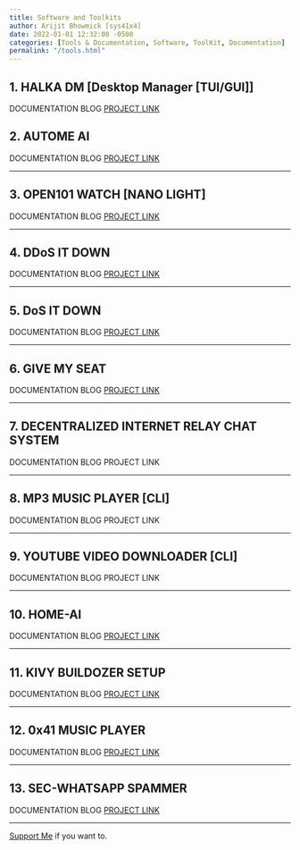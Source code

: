```yaml
---
title: Software and Toolkits
author: Arijit Bhowmick [sys41x4]
date: 2022-01-01 12:32:00 -0500
categories: [Tools & Documentation, Software, ToolKit, Documentation]
permalink: "/tools.html"
---
```


## 1. HALKA DM [Desktop Manager [TUI/GUI]]
<w>DOCUMENTATION</w>
<gy>BLOG</gy>
<a href="https://github.com/sys41x4/halkaDM" target="_blank"><iky>PROJECT LINK</iky></a>

## 2. AUTOME AI
<w>DOCUMENTATION</w>
<gy>BLOG</gy>
<a href="https://github.com/sys41x4/AUTOME-AI" target="_blank"><iky>PROJECT LINK</iky></a>

---

## 3. OPEN101 WATCH [NANO LIGHT]
<w>DOCUMENTATION</w>
<gy>BLOG</gy>
<a href="https://github.com/open101watch/OPEN101_SW_NANO_LIGHT" target="_blank"><iky>PROJECT LINK</iky></a>

---

## 4. DDoS IT DOWN
<w>DOCUMENTATION</w>
<gy>BLOG</gy>
<a href="https://github.com/sys41x4/DDoS-IT-DOWN" target="_blank"><iky>PROJECT LINK</iky></a>

---

## 5. DoS IT DOWN
<w>DOCUMENTATION</w>
<gy>BLOG</gy>
<a href="https://github.com/sys41x4/DoS-IT-DOWN" target="_blank"><iky>PROJECT LINK</iky></a>

---

## 6. GIVE MY SEAT
<w>DOCUMENTATION</w>
<gy>BLOG</gy>
<a href="https://github.com/Arijit-Bhowmick/Give-My-Seat" target="_blank"><iky>PROJECT LINK</iky></a>

---

## 7. DECENTRALIZED INTERNET RELAY CHAT SYSTEM
<w>DOCUMENTATION</w>
<gy>BLOG</gy>
<iky>PROJECT LINK</iky>

---

## 8. MP3 MUSIC PLAYER [CLI]
<w>DOCUMENTATION</w>
<gy>BLOG</gy>
<iky>PROJECT LINK</iky>

---

## 9. YOUTUBE VIDEO DOWNLOADER [CLI]
<w>DOCUMENTATION</w>
<gy>BLOG</gy>
<iky>PROJECT LINK</iky>

---

## 10. HOME-AI
<w>DOCUMENTATION</w>
<gy>BLOG</gy>
<a href="https://github.com/Arijit-Bhowmick/HOME-AI" target="_blank"><iky>PROJECT LINK</iky></a>

---

## 11. KIVY BUILDOZER SETUP
<w>DOCUMENTATION</w>
<gy>BLOG</gy>
<a href="https://github.com/sys41x4/kivy-buildozer-setup" target="_blank"><iky>PROJECT LINK</iky></a>

---

## 12. 0x41 MUSIC PLAYER
<w>DOCUMENTATION</w>
<gy>BLOG</gy>
<a href="https://github.com/Arijit-Bhowmick/0x41-MUSIC-PLAYER" target="_blank"><iky>PROJECT LINK</iky></a>

---

## 13. SEC-WHATSAPP SPAMMER
<w>DOCUMENTATION</w>
<gy>BLOG</gy>
<a href="https://github.com/Arijit-Bhowmick/SEC_WHATSAPP_SPAMMER" target="_blank"><iky>PROJECT LINK</iky></a>

---

<a href="/support/sys41x4">Support Me</a> if you want to.
